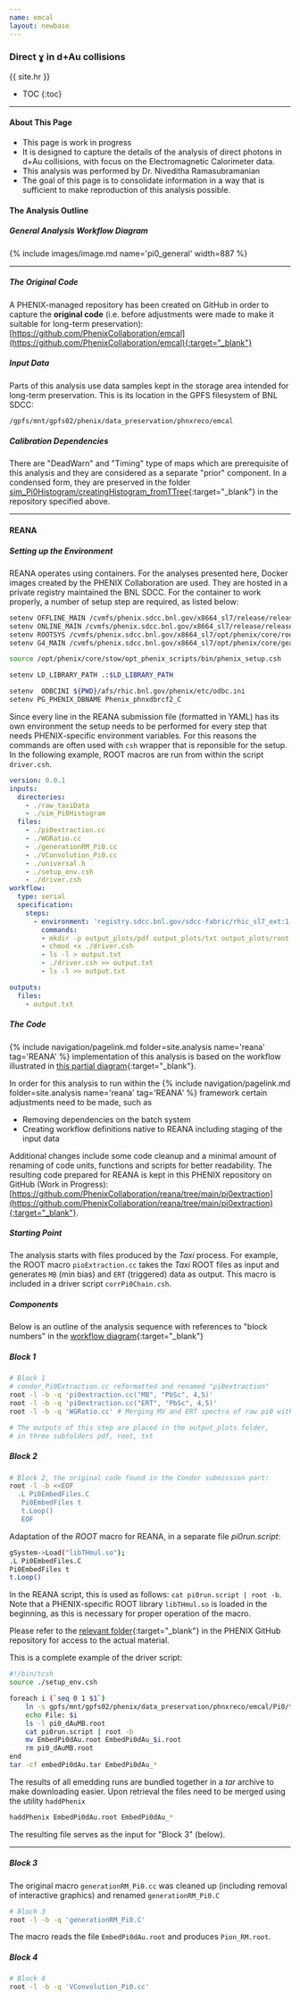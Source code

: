 ```yaml
---
name: emcal
layout: newbase
---
```


<h3> Direct &#611; in d+Au collisions</h3>

{{ site.hr }}

* TOC
{:toc}

---

#### About This Page

* This page is work in progress
* It is designed to capture the details of the analysis
of direct photons in d+Au collisions, with focus on the Electromagnetic Calorimeter
data.
* This analysis was performed by Dr. Niveditha Ramasubramanian
* The goal of this page is to consolidate information in a way that is sufficient
to make reproduction of this analysis possible.

#### The Analysis Outline

##### General Analysis Workflow Diagram

{% include images/image.md name='pi0_general' width=887 %}

---

##### The Original Code

A PHENIX-managed repository has been created on GitHub in order to capture the **original code**
(i.e. before adjustments were made to make it suitable for long-term preservation):
[https://github.com/PhenixCollaboration/emcal](https://github.com/PhenixCollaboration/emcal){:target="_blank"}

##### Input Data
Parts of this analysis use data samples kept in the storage area intended for long-term preservation.
This is its location in the GPFS filesystem of BNL SDCC:

```bash
/gpfs/mnt/gpfs02/phenix/data_preservation/phnxreco/emcal
```

##### Calibration Dependencies
There are "DeadWarn" and "Timing" type of maps which are prerequisite of this analysis
and they are considered as a separate "prior" component. In a condensed form, they
are preserved in the folder
[sim_Pi0Histogram/creatingHistogram_fromTTree](https://github.com/PhenixCollaboration/emcal/tree/master/sim_Pi0Histogram/creatingHistogram_fromTTree){:target="_blank"}
in the repository specified above.

---

#### REANA

##### Setting up the Environment

REANA operates using containers. For the analyses presented here,
Docker images created by the PHENIX Collaboration are used. They are
hosted in a private registry maintained the BNL SDCC. For the container
to work properly, a number of setup step are required, as listed below:

```bash
setenv OFFLINE_MAIN /cvmfs/phenix.sdcc.bnl.gov/x8664_sl7/release/release_new/new
setenv ONLINE_MAIN /cvmfs/phenix.sdcc.bnl.gov/x8664_sl7/release/release_new/new
setenv ROOTSYS /cvmfs/phenix.sdcc.bnl.gov/x8664_sl7/opt/phenix/core/root-5.34.36
setenv G4_MAIN /cvmfs/phenix.sdcc.bnl.gov/x8664_sl7/opt/phenix/core/geant4.10.00.p02

source /opt/phenix/core/stow/opt_phenix_scripts/bin/phenix_setup.csh

setenv LD_LIBRARY_PATH .:$LD_LIBRARY_PATH

setenv  ODBCINI ${PWD}/afs/rhic.bnl.gov/phenix/etc/odbc.ini
setenv PG_PHENIX_DBNAME Phenix_phnxdbrcf2_C
```
Since every line in the REANA submission file (formatted in YAML) has its own environment
the setup needs to be performed for every step that needs PHENIX-specific environment
variables. For this reasons the commands are often used with ```csh``` wrapper that
is reponsible for the setup. In the following example, ROOT macros are run from within
the script ```driver.csh```.

```yaml
version: 0.0.1
inputs:
  directories:
    - ./raw_taxiData
    - ./sim_Pi0Histogram
  files:
    - ./pi0extraction.cc
    - ./WGRatio.cc
    - ./generationRM_Pi0.cc
    - ./VConvolution_Pi0.cc
    - ./universal.h
    - ./setup_env.csh
    - ./driver.csh
workflow:
  type: serial
  specification:
    steps:
      - environment: 'registry.sdcc.bnl.gov/sdcc-fabric/rhic_sl7_ext:1.3'
        commands:
        - mkdir -p output_plots/pdf output_plots/txt output_plots/root
        - chmod +x ./driver.csh
        - ls -l > output.txt
        - ./driver.csh >> output.txt
        - ls -l >> output.txt

outputs:
  files:
    - output.txt
```



##### The Code

{% include navigation/pagelink.md folder=site.analysis name='reana' tag='REANA' %}
implementation of this analysis is based on the workflow illustrated in
[this partial diagram](https://github.com/PhenixCollaboration/reana/blob/main/pi0extraction/sampleCode_correctedPi0.pdf){:target="_blank"}.

In order for this analysis to run within the 
{% include navigation/pagelink.md folder=site.analysis name='reana' tag='REANA' %}
framework certain adjustments need to be made, such as
* Removing dependencies on the batch system
* Creating workflow definitions native to REANA including staging of the input data

Additional changes include some code cleanup and a minimal amount of renaming of code units, functions and scripts
for better readability.
The resulting code prepared for REANA is kept in this PHENIX repository on GitHub (Work in Progress):
[https://github.com/PhenixCollaboration/reana/tree/main/pi0extraction](https://github.com/PhenixCollaboration/reana/tree/main/pi0extraction){:target="_blank"}.

##### Starting Point

The analysis starts with files produced by the *Taxi* process. For example,
the ROOT macro `pioExtraction.cc` takes the *Taxi* ROOT files as input and generates `MB` (min bias)
and `ERT` (triggered) data as output. This macro is included in a driver script `corrPi0Chain.csh`.

##### Components

Below is an outline of the analysis sequence with references to "block numbers" in the
[workflow diagram](https://github.com/PhenixCollaboration/reana/blob/main/pi0extraction/sampleCode_correctedPi0.pdf){:target="_blank"}

##### Block 1
```bash
# Block 1
# condor_Pi0Extraction.cc reformatted and renamed "pi0extraction"
root -l -b -q 'pi0extraction.cc("MB", "PbSc", 4,5)'
root -l -b -q 'pi0extraction.cc("ERT", "PbSc", 4,5)'
root -l -b -q 'WGRatio.cc' # Merging MV and ERT spectra of raw pi0 with normalization

# The outputs of this step are placed in the output_plots folder,
# in three subfolders pdf, root, txt
```
##### Block 2

```bash
# Block 2, the original code found in the Condor submission part:
root -l -b <<EOF
  .L Pi0EmbedFiles.C
   Pi0EmbedFiles t
   t.Loop()
   EOF
```
Adaptation of the _ROOT_ macro for REANA, in a separate file *pi0run.script*:
```bash
gSystem->Load("libTHmul.so");
.L Pi0EmbedFiles.C
Pi0EmbedFiles t
t.Loop()
```
In the REANA script, this is used as follows: ```cat pi0run.script | root -b```.
Note that a PHENIX-specific ROOT library ```libTHmul.so``` is loaded
in the beginning, as this is necessary for proper operation of the macro.

Please refer to the
[relevant folder](https://github.com/PhenixCollaboration/reana/tree/main/pi0extraction/sim_Pi0Histogram){:target="_blank"}
in the PHENIX GitHub repository for access to the actual material.

This is a complete example of the driver script:
```bash
#!/bin/tcsh
source ./setup_env.csh

foreach i (`seq 0 1 $1`)
    ln -s gpfs/mnt/gpfs02/phenix/data_preservation/phnxreco/emcal/Pi0/test/simPi0_$i.root pi0_dAuMB.root
    echo File: $i
    ls -l pi0_dAuMB.root
    cat pi0run.script | root -b
    mv EmbedPi0dAu.root EmbedPi0dAu_$i.root
    rm pi0_dAuMB.root
end
tar -cf embedPi0dAu.tar EmbedPi0dAu_*
```

The results of all emedding runs are bundled together in a _tar_ archive to make downloading easier. Upon
retrieval the files need to be merged using the utility ```haddPhenix```

```bash
haddPhenix EmbedPi0dAu.root EmbedPi0dAu_*
```

The resulting file serves as the input for "Block 3" (below).

---

##### Block 3
The original macro ```generationRM_Pi0.cc``` was cleaned up (including removal of interactive graphics) and renamed ```generationRM_Pi0.C```
```bash
# Block 3
root -l -b -q 'generationRM_Pi0.C'
```

The macro reads the file ```EmbedPi0dAu.root``` and produces ```Pion_RM.root```.

##### Block 4

```bash
# Block 4
root -l -b -q 'VConvolution_Pi0.cc'
```
